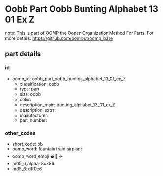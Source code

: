 # Oobb Part Oobb Bunting Alphabet 13 01 Ex Z  

note: This is part of OOMP the Oopen Organization Method For Parts. For more details: https://github.com/oomlout/oomp_base

##  part details





### id
* oomp_id: oobb_part_oobb_bunting_alphabet_13_01_ex_Z
  * classification: oobb
  * type: part
  * size: oobb
  * color: 
  * description_main: bunting_alphabet_13_01_ex_Z
  * description_extra: 
  * manufacturer: 
  * part_number: 

### other_codes
* short_code: ob
* oomp_word: fountain train airplane
* oomp_word_emoji :fountain: :train: :airplane:
* md5_6_alpha: 8qk86
* md5_6: dff0e6